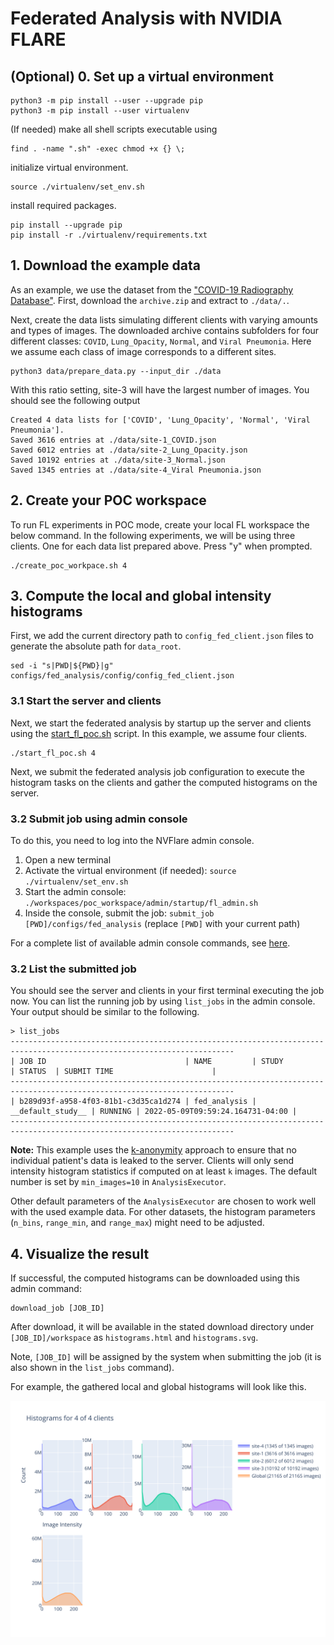 # Federated Analysis with NVIDIA FLARE

## (Optional) 0. Set up a virtual environment
```
python3 -m pip install --user --upgrade pip
python3 -m pip install --user virtualenv
```
(If needed) make all shell scripts executable using
```
find . -name ".sh" -exec chmod +x {} \;
```
initialize virtual environment.
```
source ./virtualenv/set_env.sh
```
install required packages.
```
pip install --upgrade pip
pip install -r ./virtualenv/requirements.txt
```

## 1. Download the example data

As an example, we use the dataset from the ["COVID-19 Radiography Database"](https://www.kaggle.com/tawsifurrahman/covid19-radiography-database).
First, download the `archive.zip` and extract to `./data/.`.

Next, create the data lists simulating different clients with varying amounts and types of images. 
The downloaded archive contains subfolders for four different classes: `COVID`, `Lung_Opacity`, `Normal`, and `Viral Pneumonia`.
Here we assume each class of image corresponds to a different sites.
```
python3 data/prepare_data.py --input_dir ./data
```

With this ratio setting, site-3 will have the largest number of images. You should see the following output
```
Created 4 data lists for ['COVID', 'Lung_Opacity', 'Normal', 'Viral Pneumonia'].
Saved 3616 entries at ./data/site-1_COVID.json
Saved 6012 entries at ./data/site-2_Lung_Opacity.json
Saved 10192 entries at ./data/site-3_Normal.json
Saved 1345 entries at ./data/site-4_Viral Pneumonia.json
```

## 2. Create your POC workspace
To run FL experiments in POC mode, create your local FL workspace the below command. 
In the following experiments, we will be using three clients. One for each data list prepared above. Press "y" when prompted.
```
./create_poc_workpace.sh 4
```

## 3. Compute the local and global intensity histograms

First, we add the current directory path to `config_fed_client.json` files to generate the absolute path for `data_root`.  
```
sed -i "s|PWD|${PWD}|g" configs/fed_analysis/config/config_fed_client.json
```

### 3.1 Start the server and clients

Next, we start the federated analysis by startup up the server and clients using the [start_fl_poc.sh](./start_fl_poc.sh) script. In this example, we assume four clients.
```
./start_fl_poc.sh 4
```

Next, we submit the federated analysis job configuration to execute the histogram tasks on the clients and gather the computed histograms on the server. 

### 3.2 Submit job using admin console

To do this, you need to log into the NVFlare admin console.

1. Open a new terminal
2. Activate the virtual environment (if needed): `source ./virtualenv/set_env.sh`
3. Start the admin console: `./workspaces/poc_workspace/admin/startup/fl_admin.sh`
4. Inside the console, submit the job: `submit_job [PWD]/configs/fed_analysis` (replace `[PWD]` with your current path) 

For a complete list of available admin console commands, see [here](https://nvflare.readthedocs.io/en/main/user_guide/admin_commands.html).

### 3.2 List the submitted job

You should see the server and clients in your first terminal executing the job now.
You can list the running job by using `list_jobs` in the admin console.
Your output should be similar to the following.

```
> list_jobs 
------------------------------------------------------------------------------------------------------------------------
| JOB ID                               | NAME         | STUDY             | STATUS  | SUBMIT TIME                      |
------------------------------------------------------------------------------------------------------------------------
| b289d93f-a958-4f03-81b1-c3d35ca1d274 | fed_analysis | __default_study__ | RUNNING | 2022-05-09T09:59:24.164731-04:00 |
------------------------------------------------------------------------------------------------------------------------
```

**Note:** This example uses the [k-anonymity](https://en.wikipedia.org/wiki/K-anonymity) approach to ensure that no individual patient's data is leaked to the server. 
Clients will only send intensity histogram statistics if computed on at least `k` images. The default number is set by `min_images=10` in `AnalysisExecutor`.

Other default parameters of the `AnalysisExecutor` are chosen to work well with the used example data. For other datasets, the histogram parameters (`n_bins`, `range_min`, and `range_max`) might need to be adjusted.

## 4. Visualize the result

If successful, the computed histograms can be downloaded using this admin command:
```
download_job [JOB_ID]
```
After download, it will be available in the stated download directory under `[JOB_ID]/workspace` as `histograms.html` and `histograms.svg`. 

Note, `[JOB_ID]` will be assigned by the system when submitting the job (it is also shown in the `list_jobs` command). 

For example, the gathered local and global histograms will look like this.

![Example local and global histograms](./histograms_example.svg)
